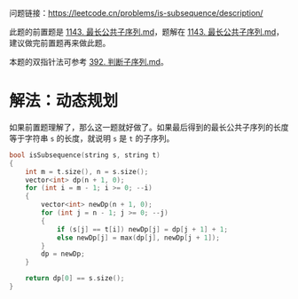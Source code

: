 问题链接：https://leetcode.cn/problems/is-subsequence/description/

此题的前置题是 [1143. 最长公共子序列.md](https://leetcode.cn/problems/longest-common-subsequence/description/)，题解在 [1143. 最长公共子序列.md](https://github.com/SakuraMayAi/LintCode/blob/main/Dynamic%20Programming/1143.%20%E6%9C%80%E9%95%BF%E5%85%AC%E5%85%B1%E5%AD%90%E5%BA%8F%E5%88%97.md)，建议做完前置题再来做此题。

本题的双指针法可参考 [392. 判断子序列.md](https://github.com/SakuraMayAi/LintCode/blob/main/Array/392.%20%E5%88%A4%E6%96%AD%E5%AD%90%E5%BA%8F%E5%88%97.md)。

# 解法：动态规划

如果前置题理解了，那么这一题就好做了。如果最后得到的最长公共子序列的长度等于字符串 `s` 的长度，就说明 `s` 是 `t` 的子序列。

```cpp
bool isSubsequence(string s, string t)
{
    int m = t.size(), n = s.size();
    vector<int> dp(n + 1, 0);
    for (int i = m - 1; i >= 0; --i)
    {
        vector<int> newDp(n + 1, 0);
        for (int j = n - 1; j >= 0; --j)
        {
            if (s[j] == t[i]) newDp[j] = dp[j + 1] + 1;
            else newDp[j] = max(dp[j], newDp[j + 1]);
        }
        dp = newDp;
    }

    return dp[0] == s.size();
}
```
